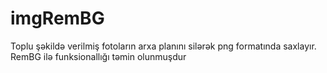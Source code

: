# imgRemBG
Toplu şəkildə verilmiş fotoların arxa planını silərək png formatında saxlayır. RemBG ilə funksionallığı təmin olunmuşdur
